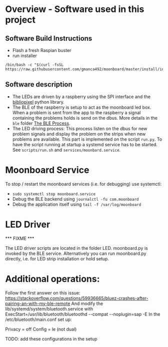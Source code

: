 # Overview - Software used in this project


## Software Build Instructions

* Flash a fresh Raspian buster 
* run installer
```
/bin/bash -c "$(curl -fsSL https://raw.githubusercontent.com/gmanca492/moonboard/master/install/install.sh)"
```

## Software description

* The LEDs are driven by a raspberry using the SPI interface and the [bibliopixel]() python library. 
* The BLE of the raspberry is setup to act as the moonboard led box. When a problem is sent from the app to the raspberry a signal containing the problems holds is send on the dbus.
 More details in the `ble` folder [The BLE Process](ble/README.md).
* The LED driving process: This process listen on the dbus for new problem signals and display the problem on the strips when new problems are available. 
 This part is implemented on the script `run.py`.
 To have the script running at startup a systemd service has to be started. See `scripts/run.sh` and `services/moonbard.service`.



# Moonboard Service
To stop / restart the moonboard services (i.e. for debugging) use systemctl:
+ `sudo systemctl stop moonboard.service`
+ Debug the BLE backend using `journalctl -fu com.moonboard`
+ Debug the application itself using `tail -f /var/log/moonboard`

# LED Driver
*** FIXME ***

The LED driver scripts are located in the folder LED. moonboard.py is invoked by the BLE service. Alternatively you can run moonboard.py directly, i.e. for LED strip installation or hold setup. 


# Additional operations:

Follow the first answer on this issue: https://stackoverflow.com/questions/59936665/bluez-crashes-after-pairing-an-with-my-ble-remote
And modify the lib/systemd/system/bluetooth.service with ExecStart=/usr/lib/bluetooth/bluetoothd --compat --noplugin=sap -E
In the /etc/bluetooth/main.conf set up:

Privacy = off
Config = le (not dual)

TODO: add these configurations in the setup